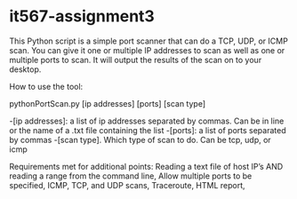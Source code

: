 # it567-assignment3

This Python script is a simple port scanner that can do a TCP, UDP, or ICMP scan. You can give it one or multiple IP addresses to scan as well as one or multiple ports to scan. It will output the results of the scan on to your desktop. 

How to use the tool:

pythonPortScan.py [ip addresses] [ports] [scan type] 

-[ip addresses]: a list of ip addresses separated by commas. Can be in line or the name of a .txt file containing the list
-[ports]: a list of ports separated by commas
-[scan type]. Which type of scan to do. Can be tcp, udp, or icmp

Requirements met for additional points:
Reading a text file of host IP’s AND reading a range from the command line, 
Allow multiple ports to be specified,
ICMP, TCP, and UDP scans,
Traceroute,
HTML report,
